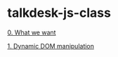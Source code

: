 # talkdesk-js-class

[0. What we want](./00-what-we-want.md)

[1. Dynamic DOM manipulation](./01-dynamic-dom-manipulation.md)